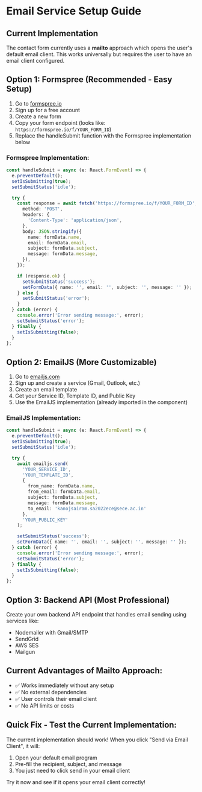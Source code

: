 # Email Service Setup Guide

## Current Implementation
The contact form currently uses a **mailto** approach which opens the user's default email client. This works universally but requires the user to have an email client configured.

## Option 1: Formspree (Recommended - Easy Setup)
1. Go to [formspree.io](https://formspree.io)
2. Sign up for a free account
3. Create a new form
4. Copy your form endpoint (looks like: `https://formspree.io/f/YOUR_FORM_ID`)
5. Replace the handleSubmit function with the Formspree implementation below

### Formspree Implementation:
```typescript
const handleSubmit = async (e: React.FormEvent) => {
  e.preventDefault();
  setIsSubmitting(true);
  setSubmitStatus('idle');

  try {
    const response = await fetch('https://formspree.io/f/YOUR_FORM_ID', {
      method: 'POST',
      headers: {
        'Content-Type': 'application/json',
      },
      body: JSON.stringify({
        name: formData.name,
        email: formData.email,
        subject: formData.subject,
        message: formData.message,
      }),
    });

    if (response.ok) {
      setSubmitStatus('success');
      setFormData({ name: '', email: '', subject: '', message: '' });
    } else {
      setSubmitStatus('error');
    }
  } catch (error) {
    console.error('Error sending message:', error);
    setSubmitStatus('error');
  } finally {
    setIsSubmitting(false);
  }
};
```

## Option 2: EmailJS (More Customizable)
1. Go to [emailjs.com](https://www.emailjs.com)
2. Sign up and create a service (Gmail, Outlook, etc.)
3. Create an email template
4. Get your Service ID, Template ID, and Public Key
5. Use the EmailJS implementation (already imported in the component)

### EmailJS Implementation:
```typescript
const handleSubmit = async (e: React.FormEvent) => {
  e.preventDefault();
  setIsSubmitting(true);
  setSubmitStatus('idle');

  try {
    await emailjs.send(
      'YOUR_SERVICE_ID',
      'YOUR_TEMPLATE_ID',
      {
        from_name: formData.name,
        from_email: formData.email,
        subject: formData.subject,
        message: formData.message,
        to_email: 'kanojsairam.sa2022ece@sece.ac.in'
      },
      'YOUR_PUBLIC_KEY'
    );

    setSubmitStatus('success');
    setFormData({ name: '', email: '', subject: '', message: '' });
  } catch (error) {
    console.error('Error sending message:', error);
    setSubmitStatus('error');
  } finally {
    setIsSubmitting(false);
  }
};
```

## Option 3: Backend API (Most Professional)
Create your own backend API endpoint that handles email sending using services like:
- Nodemailer with Gmail/SMTP
- SendGrid
- AWS SES
- Mailgun

## Current Advantages of Mailto Approach:
- ✅ Works immediately without any setup
- ✅ No external dependencies
- ✅ User controls their email client
- ✅ No API limits or costs

## Quick Fix - Test the Current Implementation:
The current implementation should work! When you click "Send via Email Client", it will:
1. Open your default email program
2. Pre-fill the recipient, subject, and message
3. You just need to click send in your email client

Try it now and see if it opens your email client correctly!
